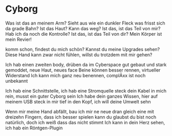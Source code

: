 # Cyborg

Was ist das an meinem Arm? Sieht aus wie ein dunkler Fleck
was frisst sich da grade Bahn? Ist das Haut? Kann das weg?
Ist das, ist das Teil von mir? Hab ich da noch die Kontrolle?
Ist das, ist das Teil von dir? Mein Körper ist mein Revier!

komm schon, findest du mich schön?
Kannst du meine Upgrades sehen?
Diese Hand kann zwar nicht fühlen,
willst du trotzdem mit mir gehen? 

Ich hab einen zweiten body, drüben da im Cyberspace
gut gebaut und stark gemoddet, neue Haut, neues face
Beine können besser rennen, virtueller Widerstand
Ich kann mich ganz neu benennen, complÄxx ist noch unbekannt

Ich hab eine Schnittstelle, ich hab eine Stromquelle
steck dein Kabel in mich rein, musst ein guter Cyborg sein 
Ich habe dein ganzes Wissen, hier auf meinem USB
steck in mir tief in den Kopf, ich will deine Umwelt sehn 

Wenn mir meine Hand abfällt, bau ich mir ne neue dran
gleich eine mit dreizehn Fingern, dass ich besser spielen kann
du glaubst du bist noch natürlich, doch ich weiß dass das nicht stimmt
Ich kann in dein Herz sehen, ich hab ein Röntgen-Plugin


